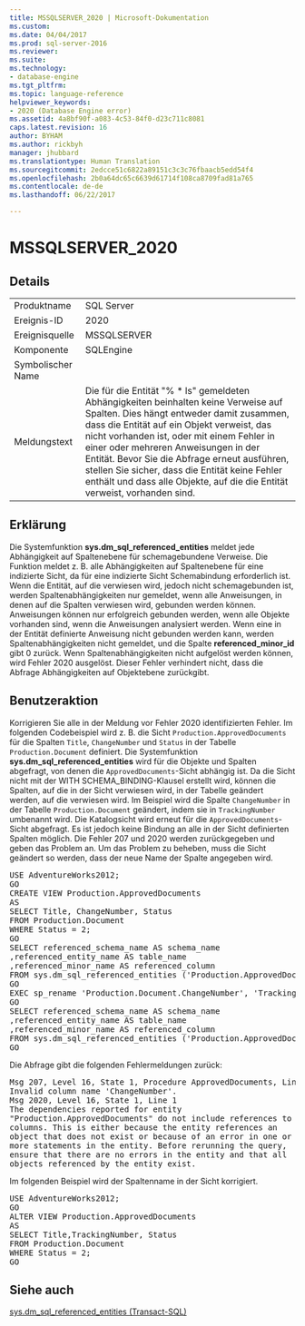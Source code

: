 ```yaml
---
title: MSSQLSERVER_2020 | Microsoft-Dokumentation
ms.custom: 
ms.date: 04/04/2017
ms.prod: sql-server-2016
ms.reviewer: 
ms.suite: 
ms.technology:
- database-engine
ms.tgt_pltfrm: 
ms.topic: language-reference
helpviewer_keywords:
- 2020 (Database Engine error)
ms.assetid: 4a8bf90f-a083-4c53-84f0-d23c711c8081
caps.latest.revision: 16
author: BYHAM
ms.author: rickbyh
manager: jhubbard
ms.translationtype: Human Translation
ms.sourcegitcommit: 2edcce51c6822a89151c3c3c76fbaacb5edd54f4
ms.openlocfilehash: 2b0a64dc65c6639d61714f108ca8709fad81a765
ms.contentlocale: de-de
ms.lasthandoff: 06/22/2017

---
```

# <a name="mssqlserver2020"></a>MSSQLSERVER_2020
  
## <a name="details"></a>Details  
  
|||  
|-|-|  
|Produktname|SQL Server|  
|Ereignis-ID|2020|  
|Ereignisquelle|MSSQLSERVER|  
|Komponente|SQLEngine|  
|Symbolischer Name||  
|Meldungstext|Die für die Entität "% * ls" gemeldeten Abhängigkeiten beinhalten keine Verweise auf Spalten. Dies hängt entweder damit zusammen, dass die Entität auf ein Objekt verweist, das nicht vorhanden ist, oder mit einem Fehler in einer oder mehreren Anweisungen in der Entität.  Bevor Sie die Abfrage erneut ausführen, stellen Sie sicher, dass die Entität keine Fehler enthält und dass alle Objekte, auf die die Entität verweist, vorhanden sind.|  
  
## <a name="explanation"></a>Erklärung  
Die Systemfunktion **sys.dm_sql_referenced_entities** meldet jede Abhängigkeit auf Spaltenebene für schemagebundene Verweise. Die Funktion meldet z. B. alle Abhängigkeiten auf Spaltenebene für eine indizierte Sicht, da für eine indizierte Sicht Schemabindung erforderlich ist. Wenn die Entität, auf die verwiesen wird, jedoch nicht schemagebunden ist, werden Spaltenabhängigkeiten nur gemeldet, wenn alle Anweisungen, in denen auf die Spalten verwiesen wird, gebunden werden können. Anweisungen können nur erfolgreich gebunden werden, wenn alle Objekte vorhanden sind, wenn die Anweisungen analysiert werden. Wenn eine in der Entität definierte Anweisung nicht gebunden werden kann, werden Spaltenabhängigkeiten nicht gemeldet, und die Spalte **referenced_minor_id** gibt 0 zurück. Wenn Spaltenabhängigkeiten nicht aufgelöst werden können, wird Fehler 2020 ausgelöst. Dieser Fehler verhindert nicht, dass die Abfrage Abhängigkeiten auf Objektebene zurückgibt.  
  
## <a name="user-action"></a>Benutzeraktion  
Korrigieren Sie alle in der Meldung vor Fehler 2020 identifizierten Fehler. Im folgenden Codebeispiel wird z. B. die Sicht `Production.ApprovedDocuments` für die Spalten `Title`, `ChangeNumber` und `Status` in der Tabelle `Production.Document` definiert. Die Systemfunktion **sys.dm_sql_referenced_entities** wird für die Objekte und Spalten abgefragt, von denen die `ApprovedDocuments`-Sicht abhängig ist. Da die Sicht nicht mit der WITH SCHEMA_BINDING-Klausel erstellt wird, können die Spalten, auf die in der Sicht verwiesen wird, in der Tabelle geändert werden, auf die verwiesen wird. Im Beispiel wird die Spalte `ChangeNumber` in der Tabelle `Production.Document` geändert, indem sie in `TrackingNumber` umbenannt wird. Die Katalogsicht wird erneut für die `ApprovedDocuments`-Sicht abgefragt. Es ist jedoch keine Bindung an alle in der Sicht definierten Spalten möglich. Die Fehler 207 und 2020 werden zurückgegeben und geben das Problem an. Um das Problem zu beheben, muss die Sicht geändert so werden, dass der neue Name der Spalte angegeben wird.  
  
<pre>USE AdventureWorks2012;  
GO  
CREATE VIEW Production.ApprovedDocuments  
AS  
SELECT Title, ChangeNumber, Status  
FROM Production.Document  
WHERE Status = 2;  
GO  
SELECT referenced_schema_name AS schema_name  
,referenced_entity_name AS table_name  
,referenced_minor_name AS referenced_column  
FROM sys.dm_sql_referenced_entities ('Production.ApprovedDocuments', 'OBJECT');  
GO  
EXEC sp_rename 'Production.Document.ChangeNumber', 'TrackingNumber', 'COLUMN';  
GO  
SELECT referenced_schema_name AS schema_name  
,referenced_entity_name AS table_name  
,referenced_minor_name AS referenced_column  
FROM sys.dm_sql_referenced_entities ('Production.ApprovedDocuments', 'OBJECT');  
GO</pre>  
  
Die Abfrage gibt die folgenden Fehlermeldungen zurück:  
  
<pre>Msg 207, Level 16, State 1, Procedure ApprovedDocuments, Line 3  
Invalid column name 'ChangeNumber'.  
Msg 2020, Level 16, State 1, Line 1  
The dependencies reported for entity  
"Production.ApprovedDocuments" do not include references to  
columns. This is either because the entity references an  
object that does not exist or because of an error in one or  
more statements in the entity. Before rerunning the query,  
ensure that there are no errors in the entity and that all  
objects referenced by the entity exist.</pre>  
  
Im folgenden Beispiel wird der Spaltenname in der Sicht korrigiert.  
  
<pre>USE AdventureWorks2012;  
GO  
ALTER VIEW Production.ApprovedDocuments  
AS  
SELECT Title,TrackingNumber, Status  
FROM Production.Document  
WHERE Status = 2;  
GO</pre>  
  
## <a name="see-also"></a>Siehe auch  
[sys.dm_sql_referenced_entities &#40;Transact-SQL&#41;](~/relational-databases/system-dynamic-management-views/sys-dm-sql-referenced-entities-transact-sql.md)  
  

